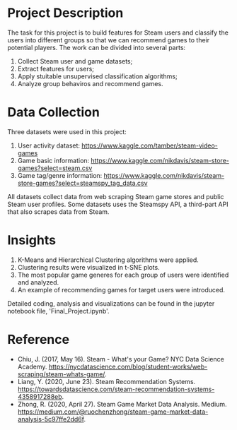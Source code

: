 # Project Description
The task for this project is to build features for Steam users and classify the users into different groups so that we can recommend games to their potential players. The work can be divided into several parts: 
1. Collect Steam user and game datasets; 
2. Extract features for users; 
3. Apply stuitable unsupervised classification algorithms; 
4. Analyze group behaviros and recommend games.

# Data Collection
Three datasets were used in this project:
1. User activity dataset: https://www.kaggle.com/tamber/steam-video-games
2. Game basic information: https://www.kaggle.com/nikdavis/steam-store-games?select=steam.csv
3. Game tag/genre information: https://www.kaggle.com/nikdavis/steam-store-games?select=steamspy_tag_data.csv

All datasets collect data from web scraping Steam game stores and public Steam user profiles. Some datasets uses the Steamspy API, a third-part API that also scrapes data from Steam.

# Insights
1. K-Means and Hierarchical Clustering algorithms were applied.
2. Clustering results were visualized in t-SNE plots.
3. The most popular game generes for each group of users were identified and analyzed.
4. An example of recommending games for target users were introduced.

Detailed coding, analysis and visualizations can be found in the jupyter notebook file, 'Final_Project.ipynb'.

# Reference
- Chiu, J. (2017, May 16). Steam - What's your Game? NYC Data Science Academy. https://nycdatascience.com/blog/student-works/web-scraping/steam-whats-game/.
- Liang, Y. (2020, June 23). Steam Recommendation Systems. https://towardsdatascience.com/steam-recommendation-systems-4358917288eb.
- Zhong, R. (2020, April 27). Steam Game Market Data Analysis. Medium. https://medium.com/@ruochenzhong/steam-game-market-data-analysis-5c97ffe2dd6f.




